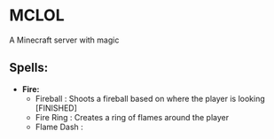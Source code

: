 # MCLOL
A Minecraft server with magic

## Spells:
- **Fire:**
  - Fireball : Shoots a fireball based on where the player is looking    [FINISHED]
  - Fire Ring : Creates a ring of flames around the player
  - Flame Dash : 
